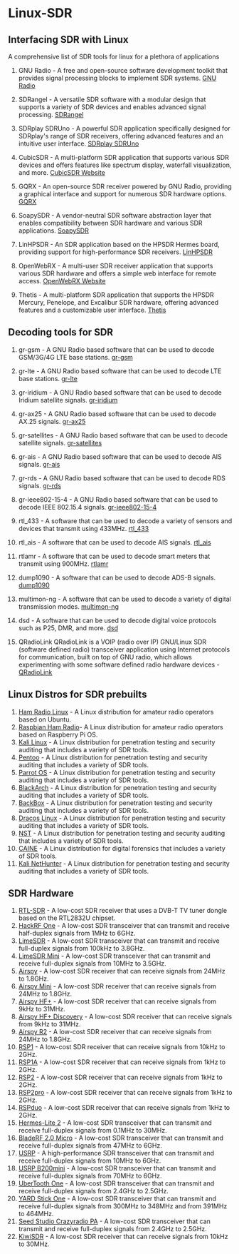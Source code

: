# Linux-SDR

## Interfacing SDR with Linux
A comprehensive list of  SDR tools for linux for a plethora of applications
1. GNU Radio - A free and open-source software development toolkit that provides signal processing blocks to implement SDR systems. [GNU Radio ](https://www.gnuradio.org/)


2. SDRangel - A versatile SDR software with a modular design that supports a variety of SDR devices and enables advanced signal processing. [SDRangel ](https://github.com/f4exb/sdrangel)

3. SDRplay SDRUno - A powerful SDR application specifically designed for SDRplay's range of SDR receivers, offering advanced features and an intuitive user interface. [SDRplay SDRUno](https://www.sdrplay.com/sdruno/)

4. CubicSDR - A multi-platform SDR application that supports various SDR devices and offers features like spectrum display, waterfall visualization, and more. [CubicSDR Website](https://cubicsdr.com/)

5. GQRX - An open-source SDR receiver powered by GNU Radio, providing a graphical interface and support for numerous SDR hardware options. [GQRX ](https://gqrx.dk/)

6. SoapySDR - A vendor-neutral SDR software abstraction layer that enables compatibility between SDR hardware and various SDR applications. [SoapySDR ](https://github.com/pothosware/SoapySDR)

7. LinHPSDR - An SDR application based on the HPSDR Hermes board, providing support for high-performance SDR receivers. [LinHPSDR ](https://openhpsdr.org/)
8. OpenWebRX - A multi-user SDR receiver application that supports various SDR hardware and offers a simple web interface for remote access. [OpenWebRX Website](https://www.openwebrx.de/)

9.  Thetis - A multi-platform SDR application that supports the HPSDR Mercury, Penelope, and Excalibur SDR hardware, offering advanced features and a customizable user interface. [Thetis](https://github.com/TAPR/OpenHPSDR-Thetis)

## Decoding tools for SDR
1. gr-gsm - A GNU Radio based software that can be used to decode GSM/3G/4G LTE base stations. [gr-gsm](https://github.com/ptrkrysik/gr-gsm)

2. gr-lte - A GNU Radio based software that can be used to decode LTE base stations. [gr-lte](https://github.com/kit-cel/gr-lte)

3. gr-iridium - A GNU Radio based software that can be used to decode Iridium satellite signals. [gr-iridium](https://github.com/daniestevez/gr-iridium)

4. gr-ax25 - A GNU Radio based software that can be used to decode AX.25 signals. [gr-ax25](https://github.com/argilo/gr-ax25)

5. gr-satellites - A GNU Radio based software that can be used to decode satellite signals. [gr-satellites](https://github.com/daniestevez/gr-satellites)

6. gr-ais - A GNU Radio based software that can be used to decode AIS signals. [gr-ais](https://github.com/bistromath/gr-ais)

7. gr-rds - A GNU Radio based software that can be used to decode RDS signals. [gr-rds](https://github.com/argilo/gr-rds)

8. gr-ieee802-15-4 - A GNU Radio based software that can be used to decode IEEE 802.15.4 signals. [gr-ieee802-15-4](https://github.com/bastibl/gr-ieee802-15-4)

9. rtl_433 - A software that can be used to decode a variety of sensors and devices that transmit using 433MHz. [rtl_433](https://github.com/merbanan/rtl_433)

10. rtl_ais - A software that can be used to decode AIS signals. [rtl_ais](https://github.com/dgiardini/rtl-ais)

11. rtlamr - A software that can be used to decode smart meters that transmit using 900MHz. [rtlamr](https://github.com/bemasher/rtlamr)

12. dump1090 - A software that can be used to decode ADS-B signals. [dump1090](https://github.com/antirez/dump1090)

13. multimon-ng - A software that can be used to decode a variety of digital transmission modes. [multimon-ng](https://github.com/EliasOenal/multimon-ng)

14. dsd - A software that can be used to decode digital voice protocols such as P25, DMR, and more. [dsd](https://github.com/szechyjs/dsd)
15. QRadioLink QRadioLink is a VOIP (radio over IP) GNU/Linux SDR (software defined radio) transceiver application using Internet protocols for communication, built on top of GNU radio, which allows experimenting with some software defined radio hardware devices - [QRadioLink](https://github.com/qradiolink/qradiolink)

## Linux Distros for SDR prebuilts

1. [Ham Radio Linux](https://sourceforge.net/projects/hamradiolinux/) - A Linux distribution for amateur radio operators based on Ubuntu. 
2. [Raspbian Ham Radio](https://sourceforge.net/projects/raspberry-pi-amateur-radio-g4klx/)- A Linux distribution for amateur radio operators based on Raspberry Pi OS. 
3. [Kali Linux](https://www.kali.org/) - A Linux distribution for penetration testing and security auditing that includes a variety of SDR tools. 
4. [Pentoo](https://www.pentoo.ch/) - A Linux distribution for penetration testing and security auditing that includes a variety of SDR tools. 
5. [Parrot OS](https://parrotlinux.org/) - A Linux distribution for penetration testing and security auditing that includes a variety of SDR tools. 
6. [BlackArch](https://blackarch.org/) - A Linux distribution for penetration testing and security auditing that includes a variety of SDR tools. 
7. [BackBox](https://backbox.org/) - A Linux distribution for penetration testing and security auditing that includes a variety of SDR tools. 
8. [Dracos Linux](https://dracos-linux.org/) - A Linux distribution for penetration testing and security auditing that includes a variety of SDR tools. 
9. [NST](https://www.networksecuritytoolkit.org/) - A Linux distribution for penetration testing and security auditing that includes a variety of SDR tools. 
10. [CAINE](https://www.caine-live.net/) - A Linux distribution for digital forensics that includes a variety of SDR tools. 
11. [Kali NetHunter](https://www.kali.org/kali-linux-nethunter/) - A Linux distribution for penetration testing and security auditing that includes a variety of SDR tools. 

## SDR Hardware
1. [RTL-SDR](https://www.rtl-sdr.com/) - A low-cost SDR receiver that uses a DVB-T TV tuner dongle based on the RTL2832U chipset.
2. [HackRF One](https://greatscottgadgets.com/hackrf/) - A low-cost SDR transceiver that can transmit and receive half-duplex signals from 1MHz to 6GHz.
3. [LimeSDR](https://limemicro.com/products/boards/limesdr/) - A low-cost SDR transceiver that can transmit and receive full-duplex signals from 100kHz to 3.8GHz.
4. [LimeSDR Mini](https://limemicro.com/products/boards/limesdr-mini/) - A low-cost SDR transceiver that can transmit and receive full-duplex signals from 10MHz to 3.5GHz.
5. [Airspy](https://airspy.com/) - A low-cost SDR receiver that can receive signals from 24MHz to 1.8GHz.
6. [Airspy Mini](https://airspy.com/airspy-mini/) - A low-cost SDR receiver that can receive signals from 24MHz to 1.8GHz.
7. [Airspy HF+](https://airspy.com/airspy-hf-plus/) - A low-cost SDR receiver that can receive signals from 9kHz to 31MHz.
8. [Airspy HF+ Discovery](https://airspy.com/airspy-hf-discovery/) - A low-cost SDR receiver that can receive signals from 9kHz to 31MHz.
9. [Airspy R2](https://airspy.com/airspy-r2/) - A low-cost SDR receiver that can receive signals from 24MHz to 1.8GHz.
10. [RSP1](https://www.sdrplay.com/rsp1/) - A low-cost SDR receiver that can receive signals from 10kHz to 2GHz.
11. [RSP1A](https://www.sdrplay.com/rsp1a/) - A low-cost SDR receiver that can receive signals from 1kHz to 2GHz.
12. [RSP2](https://www.sdrplay.com/rsp2/) - A low-cost SDR receiver that can receive signals from 1kHz to 2GHz.
13. [RSP2pro](https://www.sdrplay.com/rsp2pro/) - A low-cost SDR receiver that can receive signals from 1kHz to 2GHz.
14. [RSPduo](https://www.sdrplay.com/rspduo/) - A low-cost SDR receiver that can receive signals from 1kHz to 2GHz.
15. [Hermes-Lite 2](http://www.hermeslite.com/) - A low-cost SDR transceiver that can transmit and receive full-duplex signals from 0.1MHz to 30MHz.
16. [BladeRF 2.0 Micro](https://www.nuand.com/product/bladerf-2-micro/) - A low-cost SDR transceiver that can transmit and receive full-duplex signals from 47MHz to 6GHz.
17. [USRP](https://www.ettus.com/all-products/) - A high-performance SDR transceiver that can transmit and receive full-duplex signals from 10MHz to 6GHz.
18. [USRP B200mini](https://www.ettus.com/all-products/usrp-b200mini-i/) - A low-cost SDR transceiver that can transmit and receive full-duplex signals from 70MHz to 6GHz.
19. [UberTooth One](https://greatscottgadgets.com/ubertoothone/) - A low-cost SDR transceiver that can transmit and receive full-duplex signals from 2.4GHz to 2.5GHz.
20. [YARD Stick One](https://greatscottgadgets.com/yardstickone/) - A low-cost SDR transceiver that can transmit and receive full-duplex signals from 300MHz to 348MHz and from 391MHz to 464MHz.
21. [Seed Studio Crazyradio PA](https://www.seeedstudio.com/Crazyradio-PA-Long-Range-2-4Ghz-USB-Radio-Dongle-with-Antenna-p-2689.html) - A low-cost SDR transceiver that can transmit and receive full-duplex signals from 2.4GHz to 2.5GHz.
22. [KiwiSDR](https://www.kiwisdr.com/) - A low-cost SDR receiver that can receive signals from 10kHz to 30MHz.
